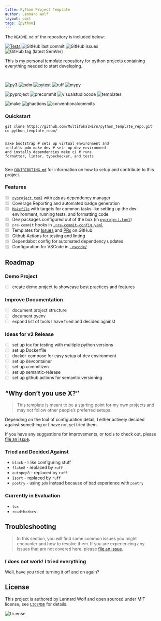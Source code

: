 ```yaml
---
title: Python Project Template 
author: Lennard Wolf
layout: post
tags: [python]
---
```


The `README.md` of the repository is included below:
<div>
    <a href="https://github.com/MultifokalHirn/python_template_repo/actions/workflows/python-checks.yaml"><img
            src="https://github.com/MultifokalHirn/python_template_repo/actions/workflows/python-checks.yaml/badge.svg?branch=main"
            alt="Tests" /></a> <img
        src="https://img.shields.io/github/last-commit/MultifokalHirn/python_template_repo"
        alt="GitHub last commit" /> <img
        src="https://img.shields.io/github/issues/MultifokalHirn/python_template_repo"
        alt="GitHub issues" /> <img
        src="https://img.shields.io/github/v/tag/MultifokalHirn/python_template_repo"
        alt="GitHub tag (latest SemVer)" />
    <p>This is my personal template repository for python projects containing everything    needed to start developing.</p>
    <br />
    <p><img src="https://img.shields.io/badge/python-&gt;=3.11.0-3776AB?logo=python&amp;logoColor=FFFFFF&amp;style=flat-square"
        alt="py3" /> <img
        src="https://img.shields.io/badge/depedency_manager-pdm-blueviolet?logoColor=FFFFFF&amp;style=flat-square"
        alt="pdm" /> <img
        src="https://img.shields.io/badge/test%20suite-pytest-0A9EDC?logo=pytest&amp;logoColor=FFFFFF&amp;style=flat-square"
        alt="pytest" /> <img
        src="https://img.shields.io/badge/linter-ruff-006400?&amp;style=flat-square"
        alt="ruff" /> <img
        src="https://img.shields.io/badge/typechecker-mypy-blue?&amp;style=flat-square"
        alt="mypy" /></p>
<p><img src="https://img.shields.io/badge/pyproject.toml-000000?logo=python&amp;style=flat-square"
        alt="pyproject" /> <img
        src="https://img.shields.io/badge/.pre--commit--config.yaml-000000?logo=precommit&amp;style=flat-square"
        alt="precommit" /> <img
        src="https://img.shields.io/badge/-.vscode/-000000?logo=visualstudiocode&amp;logoColor=007ACC&amp;style=flat-square"
        alt="visualstudiocode" /> <img
        src="https://img.shields.io/badge/Templates-000000?logo=github&amp;logoColor=FFFFFF&amp;style=flat-square"
        alt="templates" />
    <!-- ![editorconfig](https://img.shields.io/badge/-.editorconfig-000000?logo=editorconfig&style=flat-square) -->
</p>
<p><img src="https://img.shields.io/badge/Makefile-FFFFFF?logo=gnu&amp;logoColor=A42E2B&amp;style=flat-square"
        alt="make" /> <img
        src="https://img.shields.io/badge/Github_Actions-FFFFFF?logo=githubactions&amp;style=flat-square"
        alt="ghactions" /> <img
        src="https://img.shields.io/badge/Conventional%20Commits-FFFFFF?logo=conventionalcommits&amp;style=flat-square"
        alt="conventionalcommits" />
    <!-- ![docker](https://img.shields.io/badge/-Docker-FFFFFF?logo=docker&style=flat-square) -->
    <!-- [![pre-commit](https://img.shields.io/badge/pre--commit-enabled-brightgreen?logo=pre-commit&logoColor=white&style=flat-square)](https://github.com/pre-commit/pre-commit&style=flat-square) -->
    <!-- [![conventional-commits](https://img.shields.io/badge/Conventional%20Commits-1.0.0-yellow.svg&style=flat-square)](https://conventionalcommits.org&style=flat-square) -->
</p> <!-- - [`pyenv`](./.python-version)-->
<!-- [![semantic-release](https://img.shields.io/badge/%20%20%F0%9F%93%A6%F0%9F%9A%80-semantic--release-e10079.svg)](https://github.com/semantic-release/semantic-release) -->
<p><!-- - `semantic-release` for automated versioning and changelog generation -->
    <!-- - `commitizen` for version control and changelog generation --></p>
<!-- omit in toc ## Table of Contents -->
<!--more-->
    <h3 id="quickstart">Quickstart</h3>
<div class="language-bash highlighter-rouge">
    <div class="highlight">
        <pre class="highlight"><code>git clone https://github.com/MultifokalHirn/python_template_repo.git
<span class="nb">cd </span>python_template_repo/

make bootstrap     <span class="c"># sets up virtual environment and installs pdm</span>
make dev           <span class="c"># sets up dev environment and installs dependencies</span>
make ci            <span class="c"># runs formatter, linter, typechecker, and tests</span>
</code></pre>
    </div>  
</div>
<p>See <a href="./CONTRIBUTING.md"><code
            class="language-plaintext highlighter-rouge">CONTRIBUTING.md</code></a> for
    information on how to setup and contribute to this project.</p>
<h3 id="features">Features</h3>
<ul class="task-list">
    <li class="task-list-item"><input type="checkbox" class="task-list-item-checkbox"
            disabled="disabled" checked="checked" /><a href="./pyproject.toml"><code
                class="language-plaintext highlighter-rouge">pyproject.toml</code></a> with <a
            href="https://pdm.fming.dev/"><code
                class="language-plaintext highlighter-rouge">pdm</code></a> as dependency
        manager</li>
    <li class="task-list-item"><input type="checkbox" class="task-list-item-checkbox"
            disabled="disabled" checked="checked" />Coverage Reporting and automated badge
        generation</li>
    <li class="task-list-item"><input type="checkbox" class="task-list-item-checkbox"
            disabled="disabled" checked="checked" /><a href="./Makefile"><code
                class="language-plaintext highlighter-rouge">Makefile</code></a> with targets
        for common tasks like setting up the dev environment, running tests, and formatting code
    </li>
    <li class="task-list-item"><input type="checkbox" class="task-list-item-checkbox"
            disabled="disabled" checked="checked" />Dev packages configured out of the box (in
        <a href="./pyproject.toml"><code
                class="language-plaintext highlighter-rouge">pyproject.toml</code></a>)</li>
    <li class="task-list-item"><input type="checkbox" class="task-list-item-checkbox"
            disabled="disabled" checked="checked" /><code
            class="language-plaintext highlighter-rouge">pre-commit</code> hooks in <a
            href="./.pre-commit-config.yaml"><code
                class="language-plaintext highlighter-rouge">.pre-commit-config.yaml</code></a>
    </li>
    <li class="task-list-item"><input type="checkbox" class="task-list-item-checkbox"
            disabled="disabled" checked="checked" />Templates for <a
            href="./.github/ISSUE_TEMPLATE.md">Issues</a> and <a
            href="./.github/PULL_REQUEST_TEMPLATE.md">PRs</a> on GitHub</li>
    <li class="task-list-item"><input type="checkbox" class="task-list-item-checkbox"
            disabled="disabled" checked="checked" />Github Actions for testing and linting</li>
    <li class="task-list-item"><input type="checkbox" class="task-list-item-checkbox"
            disabled="disabled" checked="checked" />Dependabot config for automated dependency
        updates</li>
    <li class="task-list-item"><input type="checkbox" class="task-list-item-checkbox"
            disabled="disabled" checked="checked" />Configuration for VSCode in <a
            href="./.vscode"><code
                class="language-plaintext highlighter-rouge">.vscode/</code></a></li>
</ul>
<h2 id="roadmap">Roadmap</h2>
<h3 id="demo-project">Demo Project</h3>
<ul class="task-list">
    <li class="task-list-item"><input type="checkbox" class="task-list-item-checkbox"
            disabled="disabled" />create demo project to showcase best practices and features
    </li>
</ul>
<h3 id="improve-documentation">Improve Documentation</h3>
<ul class="task-list">
    <li class="task-list-item"><input type="checkbox" class="task-list-item-checkbox"
            disabled="disabled" />document project structure</li>
    <li class="task-list-item"><input type="checkbox" class="task-list-item-checkbox"
            disabled="disabled" />document pyenv</li>
    <li class="task-list-item"><input type="checkbox" class="task-list-item-checkbox"
            disabled="disabled" />expand list of tools I have tried and decided against</li>
</ul>
<h3 id="ideas-for-v2-release">Ideas for v2 Release</h3>
<ul class="task-list">
    <li class="task-list-item"><input type="checkbox" class="task-list-item-checkbox"
            disabled="disabled" />set up tox for testing with multiple python versions</li>
    <li class="task-list-item"><input type="checkbox" class="task-list-item-checkbox"
            disabled="disabled" />set up Dockerfile</li>
    <li class="task-list-item"><input type="checkbox" class="task-list-item-checkbox"
            disabled="disabled" />docker-compose for easy setup of dev environment</li>
    <li class="task-list-item"><input type="checkbox" class="task-list-item-checkbox"
            disabled="disabled" />set up devcontainer</li>
    <li class="task-list-item"><input type="checkbox" class="task-list-item-checkbox"
            disabled="disabled" />set up commitizen</li>
    <li class="task-list-item"><input type="checkbox" class="task-list-item-checkbox"
            disabled="disabled" />set up semantic-release</li>
    <li class="task-list-item"><input type="checkbox" class="task-list-item-checkbox"
            disabled="disabled" />set up github actions for semantic versioning</li>
</ul>
<!-- ### Ideas for the Future - [ ] find out how to sync templates with projects that use them? -->
<h2 id="why-dont-you-use-x">“Why don’t you use X?”</h2>
<blockquote>
    <p>This template is meant to be a starting point for my own projects and may not follow
        other people’s preferred setups.</p>
</blockquote>
<p>Depending on the tool of configuration detail, I either actively decided against something or
    I have not yet tried them.</p>
<p>If you have any suggestions for improvements, or tools to check out, please <a
        href="https://github.com/MultifokalHirn/python_template_repo/issues">file an issue</a>.
</p>
<h3 id="tried-and-decided-against">Tried and Decided Against</h3>
<ul>
    <li><code class="language-plaintext highlighter-rouge">black</code> - I like configuring
        stuff</li>
    <li><code class="language-plaintext highlighter-rouge">flake8</code> - replaced by <code
            class="language-plaintext highlighter-rouge">ruff</code></li>
    <li><code class="language-plaintext highlighter-rouge">autopep8</code> - replaced by <code
            class="language-plaintext highlighter-rouge">ruff</code></li>
    <li><code class="language-plaintext highlighter-rouge">isort</code> - replaced by <code
            class="language-plaintext highlighter-rouge">ruff</code></li>
    <li><code class="language-plaintext highlighter-rouge">poetry</code> - using <code
            class="language-plaintext highlighter-rouge">pdm</code> instead because of bad
        experience with <code class="language-plaintext highlighter-rouge">poetry</code></li>
</ul>
<h3 id="currently-in-evaluation">Currently in Evaluation</h3>
<ul>
    <li><code class="language-plaintext highlighter-rouge">tox</code></li>
    <li><code class="language-plaintext highlighter-rouge">readthedocs</code></li>
</ul>
<h2 id="troubleshooting">Troubleshooting</h2>
<blockquote>
    <p>In this section, you will find some common issues you might encounter and how to resolve
        them. If you are experiencing any issues that are not covered here, please <a
            href="https://github.com/MultifokalHirn/python_template_repo/issues">file an
            issue</a>.</p>
</blockquote>
<h3 id="i-does-not-work-i-tried-everything">I does not work! I tried everything</h3>
<p>Well, have you tried turning it off and on again?</p>
<h2 id="license">License</h2>
<p>This project is authored by Lennard Wolf and open sourced under MIT license, see <a
        href="./LICENSE"><code class="language-plaintext highlighter-rouge">LICENSE</code></a>
    for details.</p>
<p><img src="https://img.shields.io/github/license/MultifokalHirn/python_template_repo"
        alt="License" />
</p>
